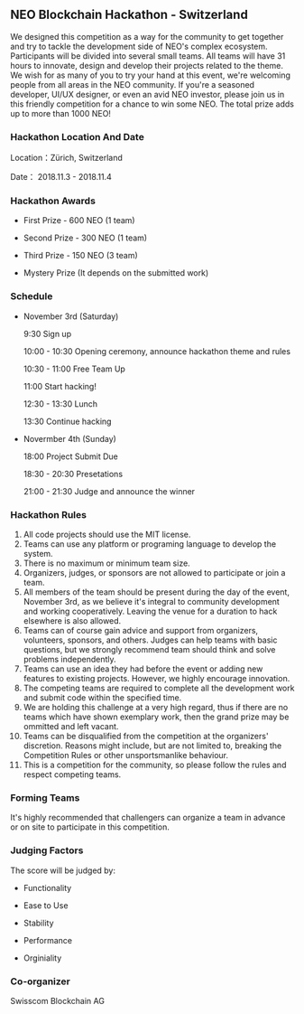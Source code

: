 
## NEO Blockchain Hackathon - Switzerland

We designed this competition as a way for the community to get together and try to tackle the development side of NEO's complex ecosystem. Participants will be divided into several small teams. All teams will have 31 hours to innovate, design and develop their projects related to the theme. We wish for as many of you to try your hand at this event, we're welcoming people from all areas in the NEO community. If you're a seasoned developer, UI/UX designer, or even an avid NEO investor, please join us in this friendly competition for a chance to win some NEO. The total prize adds up to more than 1000 NEO!

### Hackathon Location And Date

Location：Zürich, Switzerland


Date： 2018.11.3 - 2018.11.4

### Hackathon Awards

- First Prize - 600 NEO (1 team)

- Second Prize - 300 NEO (1 team)

- Third Prize - 150 NEO (3 team)

- Mystery Prize (It depends on the submitted work)

### Schedule

- November 3rd (Saturday)

  9:30    Sign up

  10:00 - 10:30    Opening ceremony, announce hackathon theme and rules

  10:30 - 11:00     Free Team Up

  11:00   Start hacking!

  12:30 - 13:30  Lunch

  13:30  Continue hacking


- Novermber 4th (Sunday)



   18:00 Project Submit Due
  
   18:30 - 20:30 Presetations

   21:00 - 21:30 Judge and announce the winner


### Hackathon Rules
1.	All code projects should use the MIT license.
2.	Teams can use any platform or programing language to develop the system.
3.	There is no maximum or minimum team size.
4.	Organizers, judges, or sponsors are not allowed to participate or join a team.
5.	All members of the team should be present during the day of the event, November 3rd, as we believe it's integral to community development and working cooperatively. Leaving the venue for a duration to hack elsewhere is also allowed.
6.	Teams can of course gain advice and support from organizers, volunteers, sponsors, and others. Judges can help teams with basic questions, but we strongly recommend team should think and solve problems independently.
7.	Teams can use an idea they had before the event or adding new features to existing projects. However, we highly encourage innovation.
8.	The competing teams are required to complete all the development work and submit code within the specified time.
9.	We are holding this challenge at a very high regard, thus if there are no teams which have shown exemplary work, then the grand prize may be ommitted and left vacant.
10.	Teams can be disqualified from the competition at the organizers' discretion. Reasons might include, but are not limited to, breaking the Competition Rules or other unsportsmanlike behaviour.
11.	This is a competition for the community, so please follow the rules and respect competing teams.


### Forming Teams

It's highly recommended that challengers can organize a team in advance or on site to participate in this competition. 

### Judging Factors

The score will be judged by:

- Functionality

- Ease to Use

- Stability

- Performance

- Orginiality

### Co-organizer

Swisscom Blockchain AG



